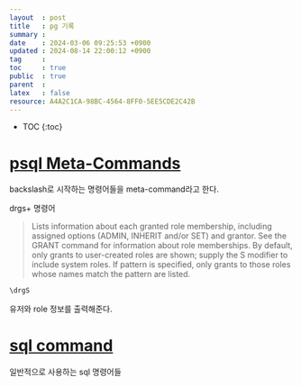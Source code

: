 ```yaml
---
layout  : post
title   : pg 기록
summary : 
date    : 2024-03-06 09:25:53 +0900
updated : 2024-08-14 22:00:12 +0900
tag     : 
toc     : true
public  : true
parent  : 
latex   : false
resource: A4A2C1CA-98BC-4564-8FF0-5EE5CDE2C42B
---
```

* TOC
{:toc}

# [psql Meta-Commands](https://www.postgresql.org/docs/current/app-psql.html)
backslash로 시작하는 명령어들을 meta-command라고 한다. 

drgs+ 명령어
> Lists information about each granted role membership, including assigned options (ADMIN, INHERIT and/or SET) and grantor. See the GRANT command for information about role memberships. By default, only grants to user-created roles are shown; supply the S modifier to include system roles. If pattern is specified, only grants to those roles whose names match the pattern are listed.
```sql
\drgS 
```
유저와 role 정보를 출력해준다.

# [sql command](https://www.postgresql.org/docs/16/sql-commands.html)
일반적으로 사용하는 sql 명령어들

